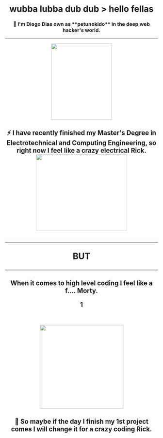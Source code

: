 
<h1 align = "center"> <b> wubba lubba dub dub > hello fellas </b>

<h3 align = "center">🤖 I'm Diogo Dias own as **petunokido** in the deep web hacker's world.

<hr>

<img src ="https://i.giphy.com/media/SvGFA2WF9IP0WjmzvE/giphy.webp" width= "200" height="250px"/></a>


<h2 align = "center"> ⚡ I have recently finished my Master's Degree in Electrotechnical and Computing Engineering, so right now I feel like a crazy electrical Rick.


<img src = "https://media.giphy.com/media/ZYWv9qRQPomHSmrpGd/giphy.gif" width= "300" height="250px">


<h1 align="center"> <hr><b> BUT </b><hr>


<h2 align = "center">  When it comes to high level coding I feel like a f.... Morty.

1<h2 align = "center">  
<img src = "https://media.giphy.com/media/kc0qZPPoO5AFK7B3xk/giphy.gif" witdh = "250px" height = "275px">

<h2 align = "center"> 📁 So maybe if the day I finish my 1st project comes I will change it for a crazy coding Rick.